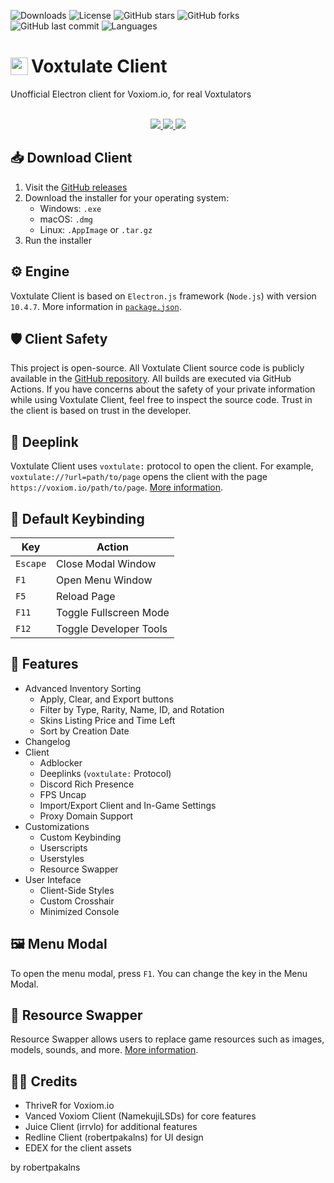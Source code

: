 ![Downloads](https://img.shields.io/github/downloads/robertpakalns/VoxtulateClient/total)
![License](https://img.shields.io/github/license/robertpakalns/VoxtulateClient)
![GitHub stars](https://img.shields.io/github/stars/robertpakalns/VoxtulateClient)
![GitHub forks](https://img.shields.io/github/forks/robertpakalns/VoxtulateClient)
![GitHub last commit](https://img.shields.io/github/last-commit/robertpakalns/VoxtulateClient)
![Languages](https://img.shields.io/github/languages/top/robertpakalns/VoxtulateClient)

<h1 style="font-size: 2em; display: flex; align-items: center">
    <img src="https://raw.githubusercontent.com/robertpakalns/VoxtulateClient/main/assets/icons/icon.png" style="height: 1em; margin-right: 5px">
    <span>Voxtulate Client</span>
</h1>
Unofficial Electron client for Voxiom.io, for real Voxtulators
<br><br>

<p align="center">
  <a href="https://github.com/robertpakalns/VoxtulateClient/releases/latest">
    <img src="https://img.shields.io/badge/Download-GitHub_Releases-blue?style=for-the-badge&logo=github&logoColor=white" />
  </a>

  <a href="https://discord.gg/SEExvCQeNc">
    <img src="https://img.shields.io/badge/Join-Discord-5661F5?style=for-the-badge&logo=discord&logoColor=white" />
  </a>

  <a href="https://tricko.pro/voxtulate">
    <img src="https://img.shields.io/badge/Visit-Tricko.pro-black?style=for-the-badge&logo=Google-Chrome&logoColor=white" />
  </a>
</p>

## 📥 Download Client
1. Visit the [GitHub releases](https://github.com/robertpakalns/VoxtulateClient/releases/latest)
2. Download the installer for your operating system:
   - Windows: `.exe`
   - macOS: `.dmg`
   - Linux: `.AppImage` or `.tar.gz`
3. Run the installer

## ⚙️ Engine
Voxtulate Client is based on `Electron.js` framework (`Node.js`) with version `10.4.7`. More information in [`package.json`](https://github.com/robertpakalns/VoxtulateClient/blob/main/package.json).

## 🛡️ Client Safety
This project is open-source. All Voxtulate Client source code is publicly available in the [GitHub repository](https://github.com/robertpakalns/VoxtulateClient). All builds are executed via GitHub Actions. If you have concerns about the safety of your private information while using Voxtulate Client, feel free to inspect the source code. Trust in the client is based on trust in the developer.

## 🔗 Deeplink
Voxtulate Client uses `voxtulate:` protocol to open the client. For example, `voxtulate://?url=path/to/page` opens the client with the page `https://voxiom.io/path/to/page`. [More information](https://github.com/robertpakalns/VoxtulateClient/wiki/Deeplinks).

## 🔧 Default Keybinding
| Key        | Action                 |
|------------|------------------------|
| `Escape`   | Close Modal Window     |
| `F1`       | Open Menu Window       |
| `F5`       | Reload Page            |
| `F11`      | Toggle Fullscreen Mode |
| `F12`      | Toggle Developer Tools |

## 🚀 Features
* Advanced Inventory Sorting
  * Apply, Clear, and Export buttons
  * Filter by Type, Rarity, Name, ID, and Rotation
  * Skins Listing Price and Time Left
  * Sort by Creation Date
* Changelog
* Client
  * Adblocker
  * Deeplinks (`voxtulate:` Protocol)
  * Discord Rich Presence
  * FPS Uncap
  * Import/Export Client and In-Game Settings
  * Proxy Domain Support
* Customizations
   * Custom Keybinding
   * Userscripts
   * Userstyles
   * Resource Swapper
* User Inteface
  * Client-Side Styles
  * Custom Crosshair
  * Minimized Console

## 🖼️ Menu Modal
To open the menu modal, press `F1`. You can change the key in the Menu Modal.

## 🔄 Resource Swapper
Resource Swapper allows users to replace game resources such as images, models, sounds, and more. [More information](https://github.com/robertpakalns/VoxtulateClient/wiki/Resource-Swapper).

## 🧑‍💻 Credits
  * ThriveR for Voxiom.io
  * Vanced Voxiom Client (NamekujiLSDs) for core features
  * Juice Client (irrvlo) for additional features
  * Redline Client (robertpakalns) for UI design
  * EDEX for the client assets

by robertpakalns
